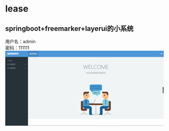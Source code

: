 # lease
## springboot+freemarker+layerui的小系统
用户名：admin <br>
密码：111111
![image](https://github.com/yuhuangbin/lease/blob/master/image/1551177837(1).png)

  



